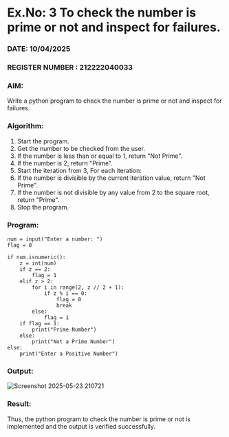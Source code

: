 # Ex.No: 3 To check the number is prime or not and inspect for failures.
 
### DATE: 10/04/2025                                                                      
### REGISTER NUMBER : 212222040033
### AIM: 
Write a python program to check the number is prime or not and inspect for failures.
 
### Algorithm:
1. Start the program.
2. Get the number to be checked from the user.
3. If the number is less than or equal to 1, return "Not Prime".
4. If the number is 2, return "Prime".
5. Start the iteration from 3, For each iteration:
6. If the number is divisible by the current iteration value, return "Not Prime".
7. If the number is not divisible by any value from 2 to the square root, return "Prime".
8. Stop the program.

### Program:
```
num = input("Enter a number: ")
flag = 0

if num.isnumeric():
    z = int(num)
    if z == 2:
        flag = 1
    elif z > 2:
        for i in range(2, z // 2 + 1):
            if z % i == 0:
                flag = 0
                break
        else:
            flag = 1
    if flag == 1:
        print("Prime Number")
    else:
        print("Not a Prime Number")
else:
    print("Enter a Positive Number")
```
### Output:
![Screenshot 2025-05-23 210721](https://github.com/user-attachments/assets/eff09a08-5b98-4141-afc4-bae4be870d05)

### Result:
Thus, the python program to check the number is prime or not is implemented and the output is verified successfully.
